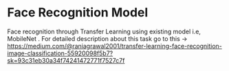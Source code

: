 # Face Recognition Model
Face recognition  through Transfer Learning using existing model i.e, MobileNet .
For detailed description about this task go to this -> https://medium.com/@raniagrawal2001/transfer-learning-face-recognition-image-classification-55920098f5b7?sk=93c31eb30a34f74241472771f7527c7f
